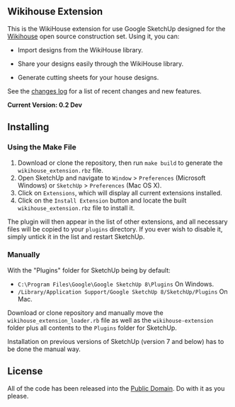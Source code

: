 ## Wikihouse Extension

This is the WikiHouse extension for use Google SketchUp designed for the [Wikihouse](http://www.wikihouse.cc/) open source construction set. Using it,  you can:

* Import designs from the WikiHouse library.

* Share your designs easily through the WikiHouse library.

* Generate cutting sheets for your house designs.

See the [changes log](changes.md) for a list of recent changes and new features. 

**Current Version: 0.2 Dev** 

## Installing

### Using the Make File
  
1.  Download or clone the repository, then run `make build` to generate the `wikihouse_extension.rbz` file.
2.  Open SketchUp and navigate to `Window` > `Preferences` (Microsoft Windows) or `SketchUp` > `Preferences` (Mac OS X).
3.  Click on `Extensions`, which will display all current extensions installed. 
4.  Click on the `Install Extension` button and locate the built `wikihouse_extension.rbz` file to install it.

The plugin will then appear in the list of other extensions, and all necessary files will be copied to your `plugins` directory. If you ever wish to disable it, simply untick it in the list and restart SketchUp. 

### Manually

With the "Plugins" folder for SketchUp being by default:

*  `C:\Program Files\Google\Google SketchUp 8\Plugins` On Windows.
*  `/Library/Application Support/Google SketchUp 8/SketchUp/Plugins` On Mac.

Download or clone repository and manually move the `wikihouse_extension_loader.rb` file
as well as the `wikihouse-extension` folder plus all contents to the `Plugins` folder for SketchUp.

Installation on previous versions of SketchUp (version 7 and below) has to be done the manual way. 

## License

All of the code has been released into the [Public Domain]. Do with it as you please.

[Public Domain]: https://github.com/tav/wikihouse-plugin/raw/master/UNLICENSE
